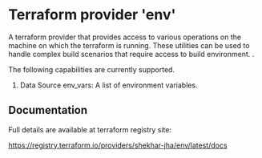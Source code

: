 # Terraform provider 'env'

A terraform provider that provides access to various operations on the machine on which the terraform is running. These 
utilities can be used to handle complex build scenarios that require access to build environment. .

The following capabilities are currently supported.

1. Data Source env_vars: A list of environment variables.
 
## Documentation
 
Full details are available at terraform registry site:
 
https://registry.terraform.io/providers/shekhar-jha/env/latest/docs
 
